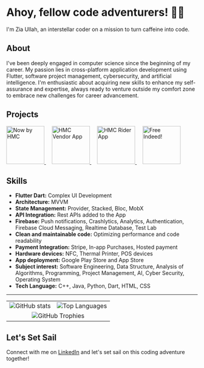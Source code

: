 # Ahoy, fellow code adventurers! :pirate_flag:

I'm Zia Ullah, an interstellar coder on a mission to turn caffeine into code.

## About
I've been deeply engaged in computer science since the beginning of my career. My passion lies in cross-platform application development using Flutter, software project management, cybersecurity, and artificial intelligence. I'm enthusiastic about acquiring new skills to enhance my self-assurance and expertise, always ready to venture outside my comfort zone to embrace new challenges for career advancement.

## Projects
<a href="https://apps.apple.com/gb/app/now-by-hmc/id1566548465">
  <img src="https://is1-ssl.mzstatic.com/image/thumb/Purple126/v4/6e/b2/87/6eb28715-6582-46b8-d68d-bdef4ba70045/AppIcon-0-0-1x_U007emarketing-0-7-0-85-220.png/460x0w.webp" alt="Now by HMC" width="100" height="100">
</a>
&nbsp;&nbsp;&nbsp;
<a href="https://play.google.com/store/apps/details?id=com.hmcnow.vendor&hl=en&gl=US">
  <img src="https://play-lh.googleusercontent.com/eTiij4JX3RkidcDRdVyFIvISGxzMjXaWv0FnQzOhVCHPn8LOF5WxH1V1mmOxcju9EYU=w480-h960-rw" alt="HMC Vendor App" width="100" height="100">
</a>
&nbsp;&nbsp;&nbsp;
<a href="https://play.google.com/store/apps/details?id=com.app.HMC.royodispatcher&hl=en&gl=US">
  <img src="https://play-lh.googleusercontent.com/aBLsH149xhKj7YvOscnnxhjDRH__32Sr06TE3XZvJaTp8VbggglDJ-Df64lHRTI8-vM=w480-h960-rw" alt="HMC Rider App" width="100" height="100">
</a>
&nbsp;&nbsp;&nbsp;
<a href="https://apps.apple.com/us/app/free-indeed/id1669226287">
  <img src="https://is1-ssl.mzstatic.com/image/thumb/Purple116/v4/54/40/20/544020e8-6030-84bb-1241-94165ae09601/AppIcon-1x_U007emarketing-0-7-0-85-220-0.png/460x0w.webp" alt="Free Indeed!" width="100" height="100">
</a>

## Skills
- **Flutter Dart:** Complex UI Development
- **Architecture:** MVVM
- **State Management:** Provider, Stacked, Bloc, MobX
- **API Integration:** Rest APIs added to the App
- **Firebase:** Push notifications, Crashlytics, Analytics, Authentication, Firebase Cloud Messaging, Realtime Database, Test Lab
- **Clean and maintainable code:** Optimizing performance and code readability
- **Payment Integration:** Stripe, In-app Purchases, Hosted payment
- **Hardware devices:** NFC, Thermal Printer, POS devices
- **App deployment:** Google Play Store and App Store
- **Subject interest:** Software Engineering, Data Structure, Analysis of Algorithms, Programming, Project Management, AI, Cyber Security, Operating System
- **Tech Language:** C++, Java, Python, Dart, HTML, CSS

---
<table align="center" align="center" border="0" cellspacing="0" cellpadding="0" style="border-collapse: collapse;">
  <tr>
    <td>
      <img src="https://github-readme-stats.vercel.app/api?username=Zia9335&theme=vue-dark&show_icons=true&hide_border=true&count_private=true" alt="GitHub stats">
    </td>
    <td>
      <img src="https://github-readme-streak-stats.herokuapp.com/?user=Zia9335&theme=vue-dark&hide_border=true" alt="Top Languages">
    </td>
  </tr>
  <tr>
    <td colspan="2" align="center">
      <img src="https://github-readme-stats.vercel.app/api/top-langs/?username=Zia9335&theme=vue-dark&show_icons=true&hide_border=true&layout=compact" alt="GitHub Trophies">
    </td>
  </tr>
</table>

## Let's Set Sail
Connect with me on [LinkedIn](https://www.linkedin.com/in/ziaullah-cs/) and let's set sail on this coding adventure together!
